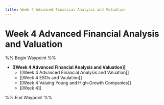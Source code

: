 ```yaml
---
title: Week 4 Advanced Financial Analysis and Valuation
---
```


# Week 4 Advanced Financial Analysis and Valuation

%% Begin Waypoint %%

- **[[Week 4 Advanced Financial Analysis and Valuation]]**
	- [[Week 4 Advanced Financial Analysis and Valuation]]
	- [[Week 4 ESOs and Vaulation]]
	- [[Week 4 Valuing Young and High‐Growth Companies]]
	- [[Week 4]]

%% End Waypoint %%